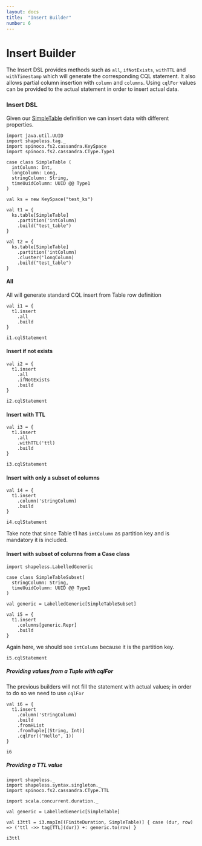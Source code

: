 ```yaml
---
layout: docs
title:  "Insert Builder"
number: 6
---
```


# Insert Builder

The Insert DSL provides methods such as `all`, `ifNotExists`, `withTTL` and `withTimestamp` which will generate the corresponding CQL statement.
It also allows partial column insertion with `column` and `columns`. Using `cqlFor` values can be provided to the actual statement in order to insert actual data.

### Insert DSL

Given our [SimpleTable](./table) definition we can insert data with different properties.

```tut:book:invisible
import java.util.UUID
import shapeless.tag._
import spinoco.fs2.cassandra.KeySpace
import spinoco.fs2.cassandra.CType.Type1

case class SimpleTable (
  intColumn: Int,
  longColumn: Long,
  stringColumn: String,
  timeUuidColumn: UUID @@ Type1
)

val ks = new KeySpace("test_ks")

val t1 = {
  ks.table[SimpleTable]
    .partition('intColumn)
    .build("test_table")
}

val t2 = {
  ks.table[SimpleTable]
    .partition('intColumn)
    .cluster('longColumn)
    .build("test_table")
}
```

#### All

All will generate standard CQL insert from Table row definition

```tut:book:silent
val i1 = {
  t1.insert
    .all
    .build
}
```

```tut:book
i1.cqlStatement
```

#### Insert if not exists

```tut:book:silent
val i2 = {
  t1.insert
    .all
    .ifNotExists
    .build
}
```

```tut:book
i2.cqlStatement
```

#### Insert with TTL

```tut:book:silent
val i3 = {
  t1.insert
    .all
    .withTTL('ttl)
    .build
}
```

```tut:book
i3.cqlStatement
```

#### Insert with only a subset of columns

```tut:book:silent
val i4 = {
  t1.insert
    .column('stringColumn)
    .build
}
```

```tut:book
i4.cqlStatement
```

Take note that since Table t1 has `intColumn` as partition key and is mandatory it is included.

#### Insert with subset of columns from a Case class

```tut:book:silent
import shapeless.LabelledGeneric

case class SimpleTableSubset(
  stringColumn: String,
  timeUuidColumn: UUID @@ Type1
)

val generic = LabelledGeneric[SimpleTableSubset]

val i5 = {
  t1.insert
    .columns[generic.Repr]  
    .build
}
```

Again here, we should see `intColumn` because it is the partition key.   

```tut:book
i5.cqlStatement
```

##### Providing values from a Tuple with cqlFor

The previous builders will not fill the statement with actual values; in order to do so we need to use `cqlFor` 

```tut:book:silent
val i6 = { 
  t1.insert
    .column('stringColumn)
    .build
    .fromHList
    .fromTuple[(String, Int)]
    .cqlFor(("Hello", 1))
}
```

```tut:book
i6
```

##### Providing a TTL value

```tut:book:silent
import shapeless._
import shapeless.syntax.singleton._
import spinoco.fs2.cassandra.CType.TTL

import scala.concurrent.duration._

val generic = LabelledGeneric[SimpleTable]

val i3ttl = i3.mapIn[(FiniteDuration, SimpleTable)] { case (dur, row) => ('ttl ->> tag[TTL](dur)) +: generic.to(row) }
```

```tut:book
i3ttl
```

